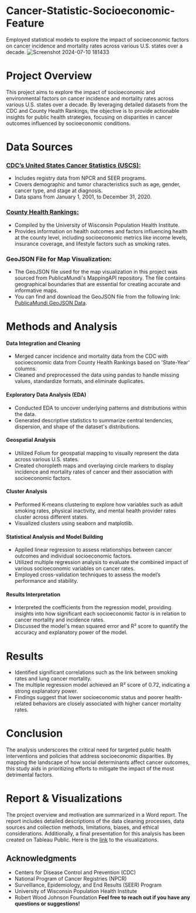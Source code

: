 # Cancer-Statistic-Socioeconomic-Feature
Employed statistical models to explore the impact of socioeconomic factors on cancer incidence and mortality rates across various U.S. states over a decade.
![Screenshot 2024-07-10 181433](https://github.com/PooryaBehnamie/Cancer-Statistic-Socioeconomic-Feature/assets/169101583/f0c45c5b-6d03-44e5-b3fd-47560294f1f1)

# Project Overview
This project aims to explore the impact of socioeconomic and environmental factors on cancer incidence and mortality rates across various U.S. states over a decade. By leveraging detailed datasets from the CDC and County Health Rankings, the objective is to provide actionable insights for public health strategies, focusing on disparities in cancer outcomes influenced by socioeconomic conditions.

# Data Sources
### [**CDC’s United States Cancer Statistics (USCS)**:](https://wonder.cdc.gov/controller/datarequest/D189;jsessionid=A0BCF1C198428769EAF82199648F?stage=results&action=toggle&p=O_show_rank&v=true)
* Includes registry data from NPCR and SEER programs.
* Covers demographic and tumor characteristics such as age, gender, cancer type, and stage at diagnosis.
* Data spans from January 1, 2001, to December 31, 2020.

### [**County Health Rankings**:](https://www.countyhealthrankings.org/health-data/methodology-and-sources/data-documentation/national-data-documentation-2010-2022)
* Compiled by the University of Wisconsin Population Health Institute.
* Provides information on health outcomes and factors influencing health at the county level, including socioeconomic metrics like income levels, insurance coverage, and lifestyle factors such as smoking rates.

### **GeoJSON File for Map Visualization**:
* The GeoJSON file used for the map visualization in this project was sourced from PublicaMundi's MappingAPI repository. The file contains geographical boundaries that are essential for creating accurate and informative maps.
* You can find and download the GeoJSON file from the following link: [PublicaMundi GeoJSON Data](https://github.com/PublicaMundi/MappingAPI/tree/master/data/geojson).

# Methods and Analysis
#### Data Integration and Cleaning
* Merged cancer incidence and mortality data from the CDC with socioeconomic data from County Health Rankings based on 'State-Year' columns.
* Cleaned and preprocessed the data using pandas to handle missing values, standardize formats, and eliminate duplicates.
#### Exploratory Data Analysis (EDA)
* Conducted EDA to uncover underlying patterns and distributions within the data.
* Generated descriptive statistics to summarize central tendencies, dispersion, and shape of the dataset's distributions.
#### Geospatial Analysis
* Utilized Folium for geospatial mapping to visually represent the data across various U.S. states.
* Created choropleth maps and overlaying circle markers to display incidence and mortality rates of cancer and their association with socioeconomic factors.
#### Cluster Analysis
* Performed K-means clustering to explore how variables such as adult smoking rates, physical inactivity, and mental health provider rates cluster across different states.
* Visualized clusters using seaborn and matplotlib.
#### Statistical Analysis and Model Building
* Applied linear regression to assess relationships between cancer outcomes and individual socioeconomic factors.
* Utilized multiple regression analysis to evaluate the combined impact of various socioeconomic variables on cancer rates.
* Employed cross-validation techniques to assess the model’s performance and stability.
#### Results Interpretation
* Interpreted the coefficients from the regression model, providing insights into how significant each socioeconomic factor is in relation to cancer mortality and incidence rates.
* Discussed the model's mean squared error and R² score to quantify the accuracy and explanatory power of the model.

# Results
* Identified significant correlations such as the link between smoking rates and lung cancer mortality.
* The multiple regression model achieved an R² score of 0.72, indicating a strong explanatory power.
* Findings suggest that lower socioeconomic status and poorer health-related behaviors are closely associated with higher cancer mortality rates.

# Conclusion
The analysis underscores the critical need for targeted public health interventions and policies that address socioeconomic disparities. By mapping the landscape of how social determinants affect cancer outcomes, this study aids in prioritizing efforts to mitigate the impact of the most detrimental factors.

# Report & Visualizations
The project overview and motivation are summarized in a Word report. The report includes detailed descriptions of the data cleaning processes, data sources and collection methods, limitations, biases, and ethical considerations. Additionally, a final presentation for this analysis has been created on Tableau Public. Here is the [link](https://public.tableau.com/views/CancerStatisticSocioeconomicFeature/Story1?:language=en-US&:sid=&:redirect=auth&:display_count=n&:origin=viz_share_link) to the visualizations.

## Acknowledgments
* Centers for Disease Control and Prevention (CDC)
* National Program of Cancer Registries (NPCR)
* Surveillance, Epidemiology, and End Results (SEER) Program
* University of Wisconsin Population Health Institute
* Robert Wood Johnson Foundation
**Feel free to reach out if you have any questions or suggestions!**
